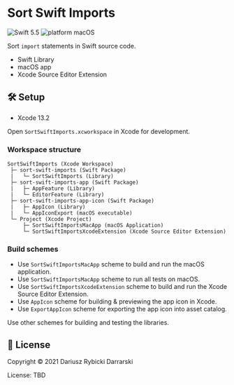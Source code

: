 # Sort Swift Imports

![Swift 5.5](https://img.shields.io/badge/swift-5.5-orange.svg)
![platform macOS](https://img.shields.io/badge/platform-macOS-blue.svg)

Sort `import` statements in Swift source code.

- Swift Library
- macOS app
- Xcode Source Editor Extension

## 🛠 Setup

- Xcode 13.2

Open `SortSwiftImports.xcworkspace` in Xcode for development.

### Workspace structure

```
SortSwiftImports (Xcode Workspace)
 ├─ sort-swift-imports (Swift Package)
 |   └─ SortSwiftImports (Library)
 ├─ sort-swift-imports-app (Swift Package)
 |   ├─ AppFeature (Library)
 |   └─ EditorFeature (Library)
 ├─ sort-swift-imports-app-icon (Swift Package)
 |   ├─ AppIcon (Library)
 |   └─ AppIconExport (macOS executable)
 └─ Project (Xcode Project)
     ├─ SortSwiftImportsMacApp (macOS Application)
     └─ SortSwiftImportsXcodeExtension (Xcode Source Editor Extension)
```

### Build schemes

- Use `SortSwiftImportsMacApp` scheme to build and run the macOS application.
- Use `SortSwiftImportsMacApp` scheme to run all tests on macOS.
- Use `SortSwiftImportsXcodeExtension` scheme to build and run the Xcode Source Editor Extension. 
- Use `AppIcon` scheme for building & previewing the app icon in Xcode.
- Use `ExportAppIcon` scheme for exporting the app icon into asset catalog.

Use other schemes for building and testing the libraries.

## 📄 License

Copyright © 2021 Dariusz Rybicki Darrarski

License: TBD
